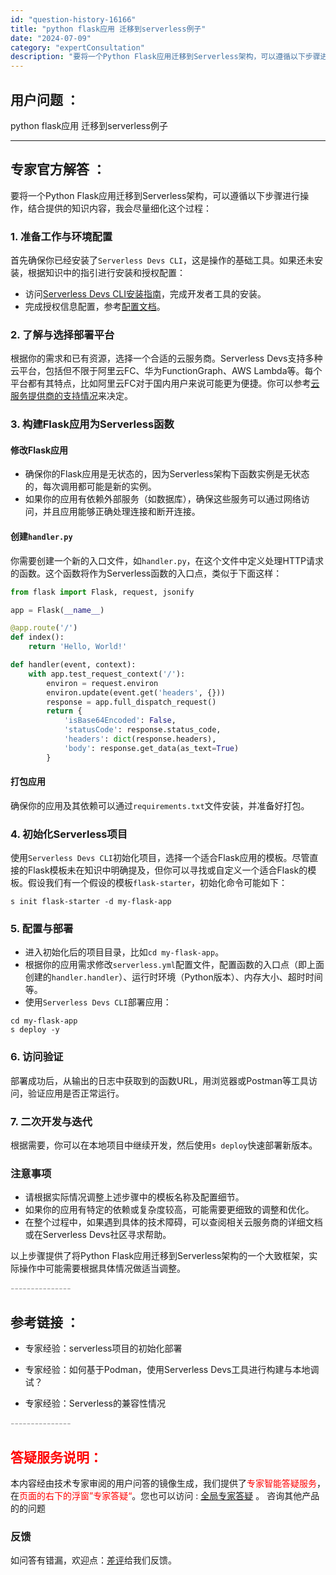 ```yaml
---
id: "question-history-16166"
title: "python flask应用 迁移到serverless例子"
date: "2024-07-09"
category: "expertConsultation"
description: "要将一个Python Flask应用迁移到Serverless架构，可以遵循以下步骤进行操作，结合提供的知识内容，我会尽量细化这个过程：### 1. 准备工作与环境配置首先确保你已经安装了`Serverless Devs CLI`，这是操作的基础工具。如果还未安装，根据知识中的指引进行安装和授权配置"
---
```


## 用户问题 ： 
 python flask应用 迁移到serverless例子  

---------------
## 专家官方解答 ：

要将一个Python Flask应用迁移到Serverless架构，可以遵循以下步骤进行操作，结合提供的知识内容，我会尽量细化这个过程：

### 1. 准备工作与环境配置

首先确保你已经安装了`Serverless Devs CLI`，这是操作的基础工具。如果还未安装，根据知识中的指引进行安装和授权配置：
- 访问[Serverless Devs CLI安装指南](https://www.serverless-devs.com/serverless-devs/install)，完成开发者工具的安装。
- 完成授权信息配置，参考[配置文档](https://docs.serverless-devs.com/fc/config)。

### 2. 了解与选择部署平台

根据你的需求和已有资源，选择一个合适的云服务商。Serverless Devs支持多种云平台，包括但不限于阿里云FC、华为FunctionGraph、AWS Lambda等。每个平台都有其特点，比如阿里云FC对于国内用户来说可能更为便捷。你可以参考[云服务提供商的支持情况](https://docs.serverless-devs.com/getting-started/)来决定。

### 3. 构建Flask应用为Serverless函数

#### 修改Flask应用

- 确保你的Flask应用是无状态的，因为Serverless架构下函数实例是无状态的，每次调用都可能是新的实例。
- 如果你的应用有依赖外部服务（如数据库），确保这些服务可以通过网络访问，并且应用能够正确处理连接和断开连接。

#### 创建`handler.py`

你需要创建一个新的入口文件，如`handler.py`，在这个文件中定义处理HTTP请求的函数。这个函数将作为Serverless函数的入口点，类似于下面这样：

```python
from flask import Flask, request, jsonify

app = Flask(__name__)

@app.route('/')
def index():
    return 'Hello, World!'

def handler(event, context):
    with app.test_request_context('/'):
        environ = request.environ
        environ.update(event.get('headers', {}))
        response = app.full_dispatch_request()
        return {
            'isBase64Encoded': False,
            'statusCode': response.status_code,
            'headers': dict(response.headers),
            'body': response.get_data(as_text=True)
        }
```

#### 打包应用

确保你的应用及其依赖可以通过`requirements.txt`文件安装，并准备好打包。

### 4. 初始化Serverless项目

使用`Serverless Devs CLI`初始化项目，选择一个适合Flask应用的模板。尽管直接的Flask模板未在知识中明确提及，但你可以寻找或自定义一个适合Flask的模板。假设我们有一个假设的模板`flask-starter`，初始化命令可能如下：

```shell
s init flask-starter -d my-flask-app
```

### 5. 配置与部署

- 进入初始化后的项目目录，比如`cd my-flask-app`。
- 根据你的应用需求修改`serverless.yml`配置文件，配置函数的入口点（即上面创建的`handler.handler`）、运行时环境（Python版本）、内存大小、超时时间等。
- 使用`Serverless Devs CLI`部署应用：

```shell
cd my-flask-app
s deploy -y
```

### 6. 访问验证

部署成功后，从输出的日志中获取到的函数URL，用浏览器或Postman等工具访问，验证应用是否正常运行。

### 7. 二次开发与迭代

根据需要，你可以在本地项目中继续开发，然后使用`s deploy`快速部署新版本。

### 注意事项

- 请根据实际情况调整上述步骤中的模板名称及配置细节。
- 如果你的应用有特定的依赖或复杂度较高，可能需要更细致的调整和优化。
- 在整个过程中，如果遇到具体的技术障碍，可以查阅相关云服务商的详细文档或在Serverless Devs社区寻求帮助。

以上步骤提供了将Python Flask应用迁移到Serverless架构的一个大致框架，实际操作中可能需要根据具体情况做适当调整。


<font color="#949494">---------------</font> 


## 参考链接 ：

* 专家经验：serverless项目的初始化部署 
 
 * 专家经验：如何基于Podman，使用Serverless Devs工具进行构建与本地调试？ 
 
 * 专家经验：Serverless的兼容性情况 


 <font color="#949494">---------------</font> 
 


## <font color="#FF0000">答疑服务说明：</font> 

本内容经由技术专家审阅的用户问答的镜像生成，我们提供了<font color="#FF0000">专家智能答疑服务</font>，在<font color="#FF0000">页面的右下的浮窗”专家答疑“</font>。您也可以访问 : [全局专家答疑](https://answer.opensource.alibaba.com/docs/intro) 。 咨询其他产品的的问题

### 反馈
如问答有错漏，欢迎点：[差评](https://ai.nacos.io/user/feedbackByEnhancerGradePOJOID?enhancerGradePOJOId=16167)给我们反馈。
